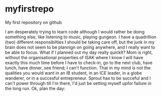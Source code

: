 # myfirstrepo
My first repository on github

I am desperately trying to learn code although I would rather be doing something else, like listening to music, playing gungeon. I have a quadrillion (two) different responsibilties I should be taking care off, but the junk in my brain does not seem to be plannign on going anywhere, and I really want to be able to focus. What if I planned out my day really quicklt? Mom is right, without the organisational properties of ISAK where I know I will have exactly this much time before I have to check-in, go to the next club, have lunch, have dinner, see friend; I can't function. That in my mind is not the qualities you would want in an IB student, in an ICE leader, in a globe wanderer, or in a succesful entrepreneur. Sprout has to be succeful and I can't power through till I'm there, I'd just be setting myself upfor failure in the long run. Ok, plan the day:

